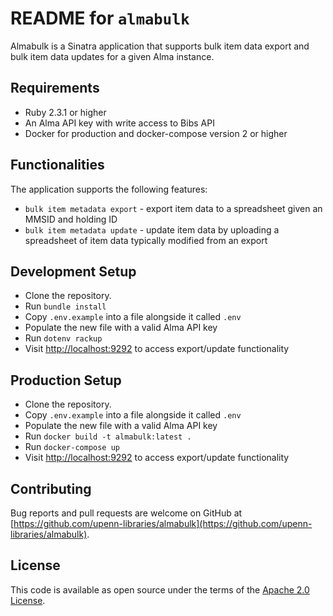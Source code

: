 # README for `almabulk`

Almabulk is a Sinatra application that supports bulk item data export and bulk item data updates for a given Alma instance.

## Requirements

* Ruby 2.3.1 or higher
* An Alma API key with write access to Bibs API
* Docker for production and docker-compose version 2 or higher

## Functionalities

The application supports the following features:

* `bulk item metadata export` - export item data to a spreadsheet given an MMSID and holding ID
* `bulk item metadata update` - update item data by uploading a spreadsheet of item data typically modified from an export

## Development Setup

* Clone the repository.
* Run ```bundle install```
* Copy ```.env.example``` into a file alongside it called ```.env```
* Populate the new file with a valid Alma API key
* Run ```dotenv rackup```
* Visit [http://localhost:9292](http://localhost:9292) to access export/update functionality

## Production Setup

* Clone the repository.
* Copy ```.env.example``` into a file alongside it called ```.env```
* Populate the new file with a valid Alma API key
* Run ```docker build -t almabulk:latest .```
* Run ```docker-compose up```
* Visit [http://localhost:9292](http://localhost:9292) to access export/update functionality

## Contributing

Bug reports and pull requests are welcome on GitHub at [https://github.com/upenn-libraries/almabulk](https://github.com/upenn-libraries/almabulk).

## License

This code is available as open source under the terms of the [Apache 2.0 License](https://opensource.org/licenses/Apache-2.0).
